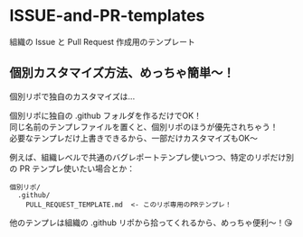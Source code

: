 ISSUE-and-PR-templates
============================================
組織の Issue と Pull Request 作成用のテンプレート



個別カスタマイズ方法、めっちゃ簡単〜！  
--------------------------------------------
個別リポで独自のカスタマイズは...

個別リポに独自の .github フォルダを作るだけでOK！  
同じ名前のテンプレファイルを置くと、個別リポのほうが優先されちゃう！  
必要なテンプレだけ上書きできるから、一部だけカスタマイズもOK〜  

例えば、組織レベルで共通のバグレポートテンプレ使いつつ、特定のリポだけ別の PR テンプレ使いたい場合とか：

```
個別リポ/
  .github/
    PULL_REQUEST_TEMPLATE.md  <- このリポ専用のPRテンプレ！
```
他のテンプレは組織の .github リポから拾ってくれるから、めっちゃ便利〜！😘

<!-- 
 TODO: テンプレートを追加
 Issue URL: https://github.com/stylebikeweb/ISSUE-and-PR-templates/issues/1
 - ISSUE_TEMPLATE
   - bug-report.yaml
   - feature-request.yaml
 - PULL_REQUEST_TEMPLATE 
-->
